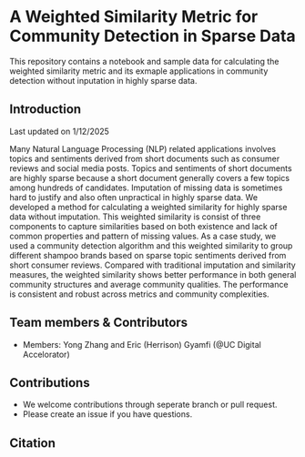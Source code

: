 # A Weighted Similarity Metric for Community Detection in Sparse Data
This repository contains a notebook and sample data for calculating the weighted similarity metric and its exmaple applications in community detection without inputation in highly sparse data.

## Introduction 

Last updated on 1/12/2025

Many Natural Language Processing (NLP) related applications involves topics and sentiments derived from short documents such as consumer reviews and social media posts. Topics and sentiments of short documents are highly sparse because a short document generally covers a few topics among hundreds of candidates. Imputation of missing data is sometimes hard to justify and also often unpractical in highly sparse data. We developed a method for calculating a weighted similarity for highly sparse data without imputation. This weighted similarity is consist of three components to capture similarities based on both existence and lack of common properties and pattern of missing values. As a case study, we used a community detection algorithm and this weighted similarity to group different shampoo brands based on sparse topic sentiments derived from short consumer reviews. Compared with traditional imputation and similarity measures, the weighted similarity shows better performance in both general community structures and average community qualities. The performance is consistent and robust across metrics and community complexities.

## Team members & Contributors
- Members: Yong Zhang and Eric (Herrison) Gyamfi (@UC Digital Accelorator)

## Contributions
- We welcome contributions through seperate branch or pull request.
- Please create an issue if you have questions.

## Citation


